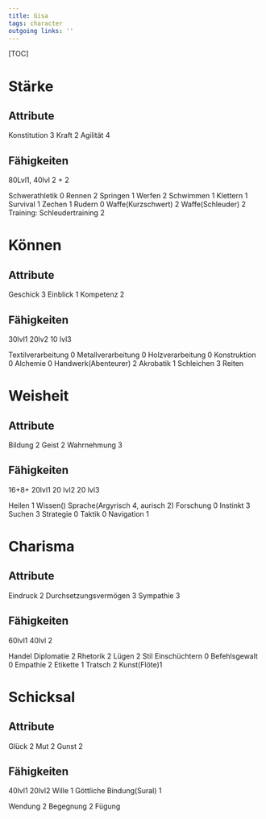```yaml
---
title: Gisa  
tags: character  
outgoing links: ''  
---
```

[TOC]

# Stärke
## Attribute

Konstitution 3
Kraft 2
Agilität 4

## Fähigkeiten 
80Lvl1, 40lvl 2 + 2

Schwerathletik 0
Rennen 2
Springen 1
Werfen 2
Schwimmen 1
Klettern 1
Survival 1
Zechen 1
Rudern 0
Waffe(Kurzschwert) 2
Waffe(Schleuder) 2
Training:
Schleudertraining 2

# Können
## Attribute

Geschick 3
Einblick 1 
Kompetenz 2

## Fähigkeiten 
30lvl1 20lv2 10 lvl3

Textilverarbeitung 0
Metallverarbeitung 0
Holzverarbeitung 0
Konstruktion 0
Alchemie 0
Handwerk(Abenteurer) 2
Akrobatik 1
Schleichen 3
Reiten


# Weisheit
## Attribute

Bildung 2
Geist 2
Wahrnehmung 3

## Fähigkeiten 
16+8+ 20lvl1 20 lvl2 20 lvl3

Heilen 1
Wissen()
Sprache(Argyrisch 4, aurisch 2)
Forschung 0
Instinkt 3
Suchen 3
Strategie 0
Taktik 0
Navigation 1

# Charisma
## Attribute

Eindruck 2
Durchsetzungsvermögen 3
Sympathie 3

## Fähigkeiten 
60lvl1 40lvl 2

Handel
Diplomatie 2
Rhetorik 2
Lügen 2
Stil
Einschüchtern 0
Befehlsgewalt 0
Empathie 2
Etikette 1
Tratsch 2
Kunst(Flöte)1

# Schicksal
## Attribute 

Glück 2
Mut 2
Gunst 2 

## Fähigkeiten 
40lvl1 20lvl2
Wille 1
Göttliche Bindung(Sural) 1

Wendung 2
Begegnung 2
Fügung